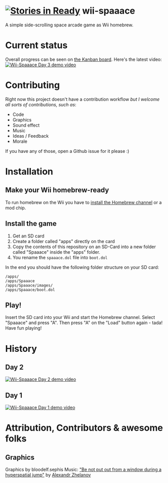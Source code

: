 [![Stories in Ready](https://badge.waffle.io/avgp/wii-spaaace.png?label=ready&title=Ready)](https://waffle.io/avgp/wii-spaaace)
wii-spaaace
===========

A simple side-scrolling space arcade game as Wii homebrew.

# Current status
Overall progress can be seen on [the Kanban board](https://waffle.io/avgp/wii-spaaace).
Here's the latest video:  
[![Wii-Spaaace Day 3 demo video](https://img.youtube.com/vi/PFFc6h1iqBs/0.jpg)](https://www.youtube.com/v/PFFc6h1iqBs)

# Contributing
Right now this project doesn't have a contribution workflow *but I welcome all sorts of contributions, such as*:

- Code
- Graphics
- Sound effect
- Music
- Ideas / Feedback
- Morale

If you have any of those, open a Github issue for it please :)

# Installation

## Make your Wii homebrew-ready
To run homebrew on the Wii you have to [install the Homebrew channel](http://www.wiibrew.org/wiki/Homebrew_Channel#Installation) or a mod chip.

## Install the game
1. Get an SD card
2. Create a folder called "apps" directly on the card
3. Copy the contents of this repository on an SD-Card into a new folder called "Spaaace" inside the "apps" folder.
4. You rename the ``spaaace.dol`` file into ``boot.dol``

In the end you should have the following folder structure on your SD card:

```
/apps/
/apps/Spaaace
/apps/Spaaace/images/
/apps/Spaaace/boot.dol
```
## Play!
Insert the SD card into your Wii and start the Homebrew channel.
Select "Spaaace" and press "A". Then press "A" on the "Load" button again - tada!
Have fun playing!


# History
## Day 2
[![Wii-Spaaace Day 2 demo video](https://img.youtube.com/vi/PlVWPcLCzUk/0.jpg)](https://www.youtube.com/v/PlVWPcLCzUk)
## Day 1
[![Wii-Spaaace Day 1 demo video](https://img.youtube.com/vi/ihEtvlsXUTw/0.jpg)](https://www.youtube.com/v/ihEtvlsXUTw)

# Attribution, Contributors & awesome folks

## Graphics
Graphics by bloodelf.sephis
Music: ["Be not put out from a window during a hyperspatial jump"](http://opengameart.org/content/be-not-put-out-from-a-window-during-a-hyperspatial-jump#comment-28449) by [Alexandr Zhelanov](https://soundcloud.com/alexandr-zhelanov)

